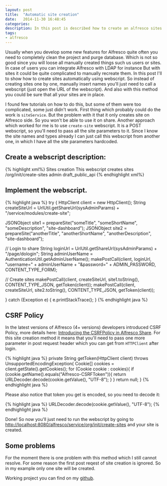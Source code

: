 ```yaml
---
layout: post
title:  "Automatic site creation"
date:   2014-11-30 16:48:45
categories:
description: In this post is described how to create an alfresco sites using simple webscript.
tags: 
- alfresco
---
```


Usually when you develop some new features for Alfresco quite often you need to completely clean the project and purge database. Which is not so good since you will loose all manually created things such us users or sites. In case of users you can integrate Alfresco with LDAP for instance But with sites it could be quite complicated to manually recreate them. In this post I'll to show how to create sites automatically using webscript. So instead of creating sites one by one, manually insert names you'll just need to call a webscript (just open the URL of the webscript). And also with this method you could be sure that all your sites are in place.

I found few tutorials on how to do this, but some of them were too complicated, some just didn't work. First thing which probably could do the work is `siteService`. But the problem with it that it only creates site on Alfresco side. So you won't be able to use it on share. Another approach which worked for me is to use `create-site` webscript. It is a POST webscript, so you'll need to pass all the site parameters to it. Since I know the site names and types already I can just call this webscript from another one, in which I have all the site parameters hardcoded. 

## Create a webscript description:

{% highlight xml%}
<webscript>
  <shortname>Sites creation</shortname>
  <description>This webscript creates sites</description>
  <url>/org/init/create-sites</url>
  <authentication>admin</authentication>
  <lifecycle>draft_public_api</lifecycle>
</webscript>
{% endhighlight xml%}

## Implement the webscript. 

{% highlight java %}
try {
  HttpClient client = new HttpClient();
  String createSiteUrl = UrlUtil.getShareUrl(sysAdminParams) + "/service/modules/create-site";

  JSONObject site1 = prepareSite("someTitle", "someShortName", "someDescription", "site-dashboard");
  JSONObject site2 = prepareSite("anotherTitle", "anotherShortName", "anotherDescription", "site-dashboard");

  // Login to share
  String loginUrl = UrlUtil.getShareUrl(sysAdminParams) + "/page/dologin";
  String adminUserName = AuthenticationUtil.getAdminUserName();
  makePostCall(client, loginUrl, "username=" + adminUserName + "&password=" + ADMIN_PASSWORD, CONTENT_TYPE_FORM);

  // Create sites
  makePostCall(client, createSiteUrl, site1.toString(), CONTENT_TYPE_JSON, getToken(client));
  makePostCall(client, createSiteUrl, site2.toString(), CONTENT_TYPE_JSON, getToken(client));
      
} catch (Exception e) {
  e.printStackTrace();
}
{% endhighlight java %}

## CSRF Policy

In the latest versions of Alfresco (4+ versions) developers introduced CSRF Policy, more details here: [Introducing the CSRFPolicy in Alfresco Share]. For this site creation method it means that you'll need to pass one more parameter in post request header which you can get from `HTTPClient` after login. 

{% highlight java %}
private String getToken(HttpClient client) throws UnsupportedEncodingException{
  Cookie[] cookies = client.getState().getCookies();
  for (Cookie cookie : cookies){
    if (cookie.getName().equals("Alfresco-CSRFToken")){
      return URLDecoder.decode(cookie.getValue(), "UTF-8");
    }
  }
  return null;
}
{% endhighlight java %}

Please also notice that token you get is encoded, so you need to decode it:

{% highlight java %}
URLDecoder.decode(cookie.getValue(), "UTF-8");
{% endhighlight java %}

Done! So now you'll just need to run the webscript by going to [http://localhost:8080/alfresco/service/org/init/create-sites](http://localhost:8080/alfresco/service/org/init/create-sites) and your site is created. 

## Some problems

For the moment there is one problem with this method which I still cannot resolve. For some reason the first post reqest of site creation is ignored. So in my example only one site will be created.

Working project you can find on my [github].

[Introducing the CSRFPolicy in Alfresco Share]: http://blogs.alfresco.com/wp/ewinlof/2013/03/11/introducing-the-new-csrf-filter-in-alfresco-share/
[github]: https://github.com/streetturtle/Alfresco/tree/master/AutomaticSiteCreation
